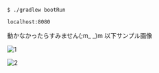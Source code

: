 `$ ./gradlew bootRun`

`localhost:8080`

動かなかったらすみません(;m_ _)m
以下サンプル画像

![1](https://github.com/shu-kawa/horse-racing/assets/106533445/1d8f814c-8ff4-4019-8616-6176f4cffaf3)

![2](https://github.com/shu-kawa/horse-racing/assets/106533445/6fd53f85-ec32-40a2-8c89-7e5804addc9f)
